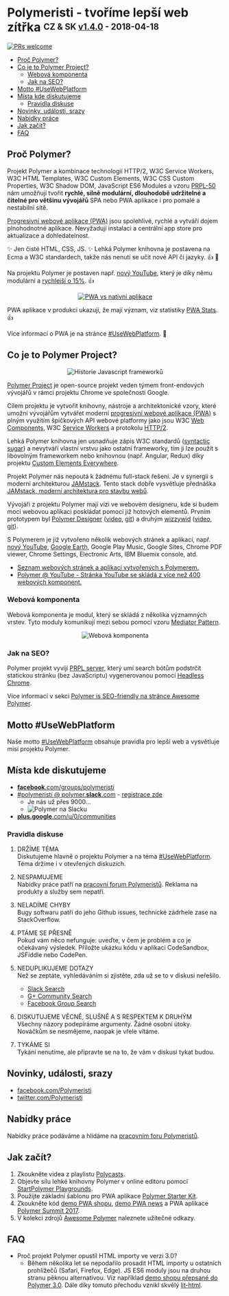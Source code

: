 # Polymeristi - tvoříme lepší web zítřka <sup><sub>CZ & SK <a href="https://github.com/Polymeristi/readme/compare/v1.3.0...v1.4.0#files_bucket">v1.4.0</a> - 2018-04-18</sub></sup>

[![PRs welcome](https://img.shields.io/badge/PRs-welcome-brightgreen.svg)](https://help.github.com/articles/about-pull-requests/)

- [Proč Polymer?](#proč-polymer)
- [Co je to Polymer Project?](#co-je-to-polymer-project)
  - [Webová komponenta](#webová-komponenta)
  - [Jak na SEO?](#jak-na-seo)
- [Motto #UseWebPlatform](#motto-usewebplatform)
- [Místa kde diskutujeme](#místa-kde-diskutujeme)
  - [Pravidla diskuse](#pravidla-diskuse)
- [Novinky, události, srazy](#novinky-události-srazy)
- [Nabídky práce](#nabídky-práce)
- [Jak začít?](#jak-začít)
- [FAQ](#faq)

## Proč Polymer?

Projekt Polymer a kombinace technologií HTTP/2, W3C Service Workers, W3C HTML Templates, W3C Custom Elements, W3C CSS Custom Properties, W3C Shadow DOM, JavaScript ES6 Modules a vzoru [PRPL-50](https://github.com/UseWebPlatform/motto-UseWebPlatform-cs/blob/master/README.md#prpl-50) nám umožňují tvořit **rychlé, silně modulární, dlouhodobě udržitelné a čitelné pro většinu vývojářů** SPA nebo PWA aplikace i pro pomalé a nestabilní sítě.

[Progresivní webové aplikace (PWA)](https://developers.google.com/web/progressive-web-apps/) jsou spolehlivé, rychlé a vytváří dojem plnohodnotné aplikace. Nevyžadují instalaci a centrální app store pro aktualizace a dohledatelnost.

:sparkles: Jen čisté HTML, CSS, JS. :sparkles: Lehká Polymer knihovna je postavena na Ecma a W3C standardech, takže nás nenutí se učit nové API či jazyky. :+1: :tada:

Na projektu Polymer je postaven např. [nový YouTube](https://www.youtube.com/new), který je díky němu modulární a [rychlejší o 15%](https://www.youtube.com/watch?v=tNulrEbTQf8&index=8&list=PLNYkxOF6rcIDP0PqVaJxqNWwIgvoEPzJi&t=22m2s). :+1:

<p align="center">
  <a href="https://www.youtube.com/watch?v=eG0ILA2k5qo&list=PLNYkxOF6rcICUD5nBfRdAR6Fveosnqa5m&index=13" target="_blank"><img src="https://raw.githubusercontent.com/Polymeristi/readme/master/images/pwa-vs-native-apps.png" alt="PWA vs nativní aplikace" title="PWA vs nativní aplikace"></a>
</p>

PWA aplikace v produkci ukazují, že mají význam, viz statistiky [PWA Stats](https://www.pwastats.com). :+1:

Více informací o PWA je na stránce [#UseWebPlatform](https://github.com/UseWebPlatform/motto-UseWebPlatform-cs#8-progresivní-webové-aplikace-pwa). :eyes:

## Co je to Polymer Project?

<p align="center">
  <img src="https://raw.githubusercontent.com/Polymeristi/readme/master/images/history-of-javascript-frameworks.png" alt="Historie Javascript frameworků" title="Historie Javascript frameworků">
</p>

[Polymer Project](https://github.com/StartPolymer/awesome-polymer#general-resources) je open-source projekt veden týmem front-endových vývojářů v rámci projektu Chrome ve společnosti Google.

Cílem projektu je vytvořit knihovny, nástroje a architektonické vzory, které umožní vývojářům vytvářet moderní [progresivní webové aplikace (PWA)](https://github.com/UseWebPlatform/motto-UseWebPlatform-cs#8-progresivní-webové-aplikace-pwa) s plným využitím špičkových API webové platformy jako jsou W3C [Web Components](https://www.webcomponents.org/introduction), W3C [Service Workers](https://developers.google.com/web/fundamentals/primers/service-workers/) a protokolu [HTTP/2](https://developers.google.com/web/fundamentals/performance/http2/).

Lehká Polymer knihovna jen usnadňuje zápis W3C standardů ([syntactic sugar](https://en.wikipedia.org/wiki/Syntactic_sugar)) a nevytváří vlastní vrstvu jako ostatní frameworky, tím ji lze použít s libovolným frameworkem nebo knihovnou (např. Angular, Redux) díky projektu [Custom Elements Everywhere](https://custom-elements-everywhere.com).

Projekt Polymer nás nepoutá k žádnému full-stack řešení. Je v synergii s moderní architekturou [JAMstack](https://jamstack.org). Tento stack dobře vysvětluje přednáška [JAMstack, moderní architektura pro stavbu webů](https://www.youtube.com/watch?v=AmdSoR-x7bE).

Vývojáři z projektu Polymer mají vizi ve webovém designeru, kde si budem moci webovou aplikaci poskládat pomocí již hotových elementů. Prvním prototypem byl [Polymer Designer](https://polymer-designer.appspot.com) ([video](https://www.youtube.com/watch?v=djQh8XKRzRg), [git](https://github.com/polymer/designer)) a druhým [wizzywid](https://polymerlabs.github.io/wizzywid/) ([video](https://www.youtube.com/watch?v=otcmcNY-3pk&list=PLNYkxOF6rcIDP0PqVaJxqNWwIgvoEPzJi&index=14), [git](https://github.com/PolymerLabs/wizzywid)).

S Polymerem je již vytvořeno několik webových stránek a aplikací, např. [nový YouTube](https://www.youtube.com/new), [Google Earth](https://www.google.com/earth/), Google Play Music, Google Sites, Chrome PDF viewer, Chrome Settings, Electronic Arts, IBM Bluemix console, atd.

- [Seznam webových stránek a aplikací vytvořených s Polymerem.](https://github.com/abdonrd/PolymerProjects)
- [Polymer @ YouTube - Stránka YouTube se skládá z více než 400 webových komponent.](https://www.youtube.com/watch?v=tNulrEbTQf8)

### Webová komponenta

Webová komponenta je modul, který se skládá z několika významných vrstev. Tyto moduly komunikují mezi sebou pomocí vzoru [Mediator Pattern](https://github.com/StartPolymer/awesome-polymer#managing-state).

<p align="center">
  <img src="https://raw.githubusercontent.com/Polymeristi/readme/master/images/web-component.png" alt="Webová komponenta" title="Webová komponenta">
</p>

### Jak na SEO?

Polymer projekt vyvíjí [PRPL server](https://github.com/Polymer/prpl-server-node), který umí search bótům podstrčit statickou stránku (bez JavaScriptu) vygenerovanou pomocí [Headless Chrome](https://developers.google.com/web/updates/2017/04/headless-chrome).

Více informací v sekci [Polymer is SEO-friendly na stránce Awesome Polymer](https://github.com/StartPolymer/awesome-polymer#polymer-is-seo-friendly).

## Motto #UseWebPlatform

Naše motto [#UseWebPlatform](https://github.com/UseWebPlatform/motto-UseWebPlatform-cs) obsahuje pravidla pro lepší web a vysvětluje misi projektu Polymer.

## Místa kde diskutujeme

- [**facebook**.com/groups/polymeristi](https://www.facebook.com/groups/polymeristi)
- [#polymeristi @ polymer.**slack**.com](https://polymer.slack.com) - [registrace zde](https://polymer-slack.herokuapp.com)
  - Je nás už přes 9000...
  - ![Polymer na Slacku](https://raw.githubusercontent.com/Polymeristi/readme/master/images/slack-polymer.png)
- [**plus.google**.com/u/0/communities](https://plus.google.com/u/0/communities/100749807415316706653)

### Pravidla diskuse

1. DRŽÍME TÉMA  
Diskutujeme hlavně o projektu Polymer a na téma [#UseWebPlatform](https://github.com/UseWebPlatform/motto-UseWebPlatform-cs). Téma držíme i v otevřených diskuzích.

2. NESPAMUJEME  
Nabídky práce patří na [pracovní forum Polymeristů](https://www.facebook.com/groups/polymeristi.prace/). Reklama na produkty a služby sem nepatří.

3. NELADÍME CHYBY  
Bugy softwaru patří do jeho Github issues, technické zádrhele zase na StackOverflow.

4. PTÁME SE PŘESNĚ  
Pokud vám něco nefunguje: uveďte, v čem je problém a co je očekávaný výsledek. Přiložte ukázku kódu v aplikaci CodeSandbox, JSFiddle nebo CodePen.

5. NEDUPLIKUJEME DOTAZY  
Než se zeptáte, vyhledáváním si zjistěte, zda už se to v diskusi neřešilo.
    - [Slack Search](https://polymer.slack.com/messages/C790AMQKH/search/redux/)
    - [G+ Community Search](https://plus.google.com/u/0/communities/100749807415316706653/s/redux)
    - [Facebook Group Search](https://facebook.com/groups/polymeristi/search/?query=redux)

6. DISKUTUJEME VĚCNĚ, SLUŠNĚ A S RESPEKTEM K DRUHÝM  
Všechny názory podepíráme argumenty. Žádné osobní útoky. Nováčkům se nesmějeme, naopak je vřele vítáme.

7. TYKÁME SI  
Tykání nenutíme, ale připravte se na to, že vám v diskusi tykat budou.

## Novinky, události, srazy

- [facebook.com/Polymeristi](https://www.facebook.com/Polymeristi)
- [twitter.com/Polymeristi](https://twitter.com/Polymeristi)

## Nabídky práce

Nabídky práce podáváme a hlídáme na [pracovním foru Polymeristů](https://www.facebook.com/groups/polymeristi.prace/).

## Jak začít?

1. Zkoukněte videa z playlistu [Polycasts](https://www.youtube.com/playlist?list=PLNYkxOF6rcIDdS7HWIC_BYRunV6MHs5xo).
2. Objevte sílu lehké knihovny Polymer v online editoru pomocí [StartPolymer Playgrounds](https://github.com/StartPolymer/playgrounds).
3. Použijte základní šablonu pro PWA aplikace [Polymer Starter Kit](https://github.com/PolymerElements/polymer-starter-kit).
4. Zkoukněte kód [demo PWA shopu](https://github.com/Polymer/shop), [demo PWA news](https://github.com/Polymer/news) a PWA aplikace [Polymer Summit 2017](https://github.com/Polymer/summit-2017).
5. V kolekci zdrojů [Awesome Polymer](https://github.com/StartPolymer/awesome-polymer) naleznete užitečné odkazy.

## FAQ

- Proč projekt Polymer opustil HTML importy ve verzi 3.0?
  - Během několika let se nepodařilo prosadit HTML importy u ostatních prohlížečů (Safari, Firefox, Edge). JS ES6 moduly jsou na druhou stranu pěknou alternativou. Viz například [demo shopu přepsané do Polymer 3.0](https://github.com/Polymer/shop/blob/3.0/src/shop-app.js). Dále díky tomuto přechodu vznikl skvělý [lit-html](https://github.com/Polymer/lit-html).
